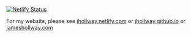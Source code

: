 [![Netlify Status](https://api.netlify.com/api/v1/badges/c494893b-20c1-4848-8f13-62337287536b/deploy-status)](https://app.netlify.com/sites/jhollway/deploys)

For my website, please see [jhollway.netlify.com](http://jhollway.netlify.com) or [jhollway.github.io](http://jhollway.github.io) or [jameshollway.com](http://www.jameshollway.com)
